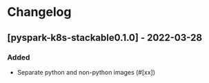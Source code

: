 # Changelog

## [pyspark-k8s-stackable0.1.0] - 2022-03-28

### Added

- Separate python and non-python images (#[xx])

[#73]: https://github.com/stackabletech/docker-images/pull/73
